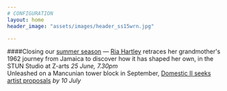 ```yaml
---
# CONFIGURATION
layout: home
header_image: "assets/images/header_ss15wrn.jpg"

---
```

####Closing our [summer season](/current/2015-springsummer) — [Ria Hartley](/current/2015-springsummer/hartley) retraces her grandmother's 1962 journey from Jamaica to discover how it has shaped her own, in the STUN Studio at Z-arts *25 June, 7.30pm*<br>Unleashed on a Mancunian tower block in September, [Domestic II seeks artist proposals](/hab/domestic) *by 10 July*
